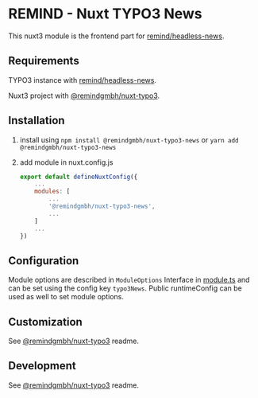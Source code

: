 # REMIND - Nuxt TYPO3 News

This nuxt3 module is the frontend part for [remind/headless-news](https://github.com/remindgmbh/headless-news).

## Requirements

TYPO3 instance with [remind/headless-news](https://github.com/remindgmbh/headless-news).

Nuxt3 project with [@remindgmbh/nuxt-typo3](https://github.com/remindgmbh/nuxt-typo3).


## Installation

1. install using `npm install @remindgmbh/nuxt-typo3-news` or `yarn add @remindgmbh/nuxt-typo3-news`

2. add module in nuxt.config.js

   ```javascript
   export default defineNuxtConfig({
       ...
       modules: [
           ...
           '@remindgmbh/nuxt-typo3-news',
           ...
       ]
       ...
   })
   ```


## Configuration

Module options are described in `ModuleOptions` Interface in [module.ts](src/module.ts) and can be set using the config key `typo3News`. Public runtimeConfig can be used as well to set module options.


## Customization

See [@remindgmbh/nuxt-typo3](https://github.com/remindgmbh/nuxt-typo3) readme.


## Development

See [@remindgmbh/nuxt-typo3](https://github.com/remindgmbh/nuxt-typo3) readme.
